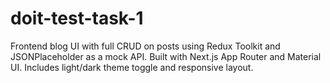 # doit-test-task-1
Frontend blog UI with full CRUD on posts using Redux Toolkit and JSONPlaceholder as a mock API. Built with Next.js App Router and Material UI. Includes light/dark theme toggle and responsive layout.
